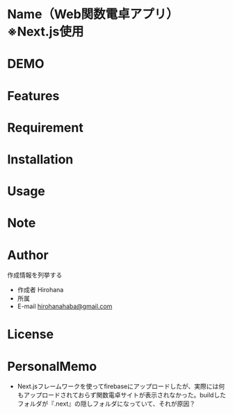 # Name（Web関数電卓アプリ）※Next.js使用
 

# DEMO
 
 
# Features
 
 
# Requirement


# Installation
 
 
# Usage
 
 
# Note
 
 
# Author
 
作成情報を列挙する
 
* 作成者 Hirohana
* 所属 
* E-mail 	hirohanahaba@gmail.com
 
# License

# PersonalMemo
- Next.jsフレームワークを使ってfirebaseにアップロードしたが、実際には何もアップロードされておらず関数電卓サイトが表示されなかった。buildしたフォルダが『.next』の隠しフォルダになっていて、それが原因？
